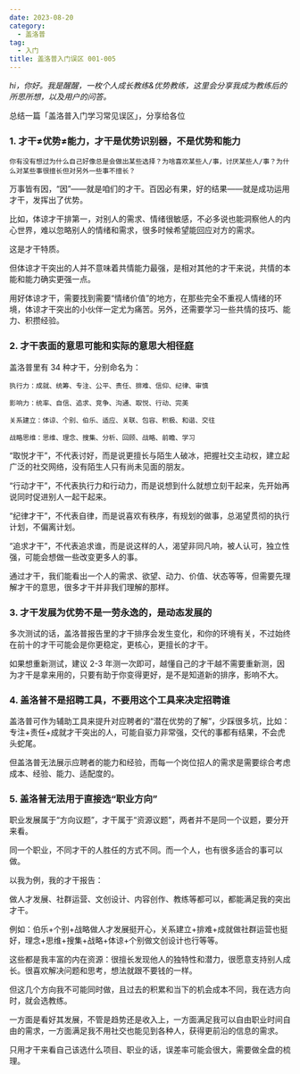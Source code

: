 ```yaml
---
date: 2023-08-20
category:
  - 盖洛普
tag:
  - 入门
title: 盖洛普入门误区 001-005
---
```


*hi，你好。我是醒醒，一枚个人成长教练&优势教练，这里会分享我成为教练后的所思所想，以及用户的问答。*

总结一篇「盖洛普入门学习常见误区」，分享给各位

### 1. 才干≠优势≠能力，才干是优势识别器，不是优势和能力

`你有没有想过为什么自己好像总是会做出某些选择？为啥喜欢某些人/事，讨厌某些人/事？为什么对某些事很擅长但对另外一些事不擅长？`

万事皆有因，“因”——就是咱们的才干。百因必有果，好的结果——就是成功运用才干，发挥出了优势。

比如，体谅才干排第一，对别人的需求、情绪很敏感，不必多说也能洞察他人的内心世界，难以忽略别人的情绪和需求，很多时候希望能回应对方的需求。

这是才干特质。

但体谅才干突出的人并不意味着共情能力最强，是相对其他的才干来说，共情的本能和能力确实更强一点。

用好体谅才干，需要找到需要“情绪价值”的地方，在那些完全不重视人情绪的环境，体谅才干突出的小伙伴一定尤为痛苦。另外，还需要学习一些共情的技巧、能力、积攒经验。

### 2. 才干表面的意思可能和实际的意思大相径庭

盖洛普里有 34 种才干，分别命名为：

`执行力：成就、统筹、专注、公平、责任、排难、信仰、纪律、审慎`

`影响力：统率、自信、追求、竞争、沟通、取悦、行动、完美`

`关系建立：体谅、个别、伯乐、适应、关联、包容、积极、和谐、交往`

`战略思维：思维、理念、搜集、分析、回顾、战略、前瞻、学习`

“取悦才干”，不代表讨好，而是说更擅长与陌生人破冰，把握社交主动权，建立起广泛的社交网络，没有陌生人只有尚未见面的朋友。

“行动才干”，不代表执行力和行动力，而是说想到什么就想立刻干起来，先开始再说同时促进别人一起干起来。

“纪律才干”，不代表自律，而是说喜欢有秩序，有规划的做事，总渴望贯彻的执行计划，不偏离计划。

“追求才干”，不代表追求谁，而是说这样的人，渴望非同凡响，被人认可，独立性强，可能会想做一些改变更多人的事。

通过才干，我们能看出一个人的需求、欲望、动力、价值、状态等等，但需要先理解才干的意思，很多才干并非我们理解的那样。

### 3. 才干发展为优势不是一劳永逸的，是动态发展的

多次测试的话，盖洛普报告里的才干排序会发生变化，和你的环境有关，不过始终在前十的才干可能会是你更稳定，更核心，更擅长的才干。

如果想重新测试，建议 2-3 年测一次即可，越懂自己的才干越不需要重新测，因为才干是拿来用的，只要有助于你变得更好，是不是知道新的排序，影响不大。

### 4. 盖洛普不是招聘工具，不要用这个工具来决定招聘谁

盖洛普可作为辅助工具来提升对应聘者的“潜在优势的了解”，少踩很多坑，比如：专注+责任+成就才干突出的人，可能自驱力非常强，交代的事都有结果，不会虎头蛇尾。

但盖洛普无法展示应聘者的能力和经验，而每一个岗位招人的需求是需要综合考虑成本、经验、能力、适配度的。

### 5.  盖洛普无法用于直接选“职业方向”

职业发展属于“方向议题”，才干属于“资源议题”，两者并不是同一个议题，要分开来看。

同一个职业，不同才干的人胜任的方式不同。而一个人，也有很多适合的事可以做。

以我为例，我的才干报告：

做人才发展、社群运营、文创设计、内容创作、教练等都可以，都能满足我的突出才干。

例如：伯乐+个别+战略做人才发展挺开心，关系建立+排难+成就做社群运营也挺好，理念+思维+搜集+战略+体谅+个别做文创设计也行等等。

这些都是我丰富的内在资源：很擅长发现他人的独特性和潜力，很愿意支持别人成长。很喜欢解决问题和思考，想法就跟不要钱的一样。

但这几个方向我不可能同时做，且过去的积累和当下的机会成本不同，我在选方向时，就会选教练。

一方面是看好其发展，不管是趋势还是收入上，一方面满足我可以自由职业时间自由的需求，一方面满足我不用社交也能见到各种人，获得更前沿的信息的需求。

只用才干来看自己该选什么项目、职业的话，误差率可能会很大，需要做全盘的梳理。